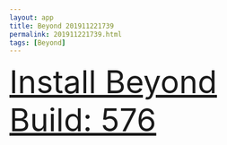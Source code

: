 ```yaml
---
layout: app
title: Beyond 201911221739
permalink: 201911221739.html
tags: [Beyond]
---
```

<div class="pure-g">
    <div class="pure-u-1-1" style="font-size: 4em">
        <a class="pure-button-primary" href="itms-services://?action=download-manifest&url=https%3A%2F%2Flitsungyisigono.github.io%2FTestScript%2Fmanifests%2F201911221739.plist"><i class="fa fa-download" aria-hidden="true"></i>Install Beyond Build: 576</a>
    </div>
</div>
